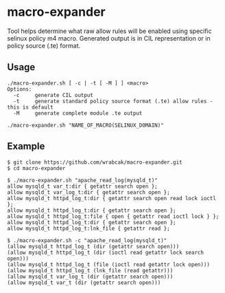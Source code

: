 # macro-expander

Tool helps determine what raw allow rules will be enabled using specific selinux policy m4 macro.
Generated output is in CIL representation or in policy source (.te) format.

## Usage

    ./macro-expander.sh [ -c | -t [ -M ] ] <macro>
    Options:
      -c     generate CIL output
      -t     generate standard policy source format (.te) allow rules - this is default
      -M     generate complete module .te output

    ./macro-expander.sh "NAME_OF_MACRO(SELINUX_DOMAIN)"

## Example

    $ git clone https://github.com/wrabcak/macro-expander.git
    $ cd macro-expander

    $ ./macro-expander.sh "apache_read_log(mysqld_t)"
    allow mysqld_t var_t:dir { getattr search open };
    allow mysqld_t var_log_t:dir { getattr search open };
    allow mysqld_t httpd_log_t:dir { getattr search open read lock ioctl };
    allow mysqld_t httpd_log_t:dir { getattr search open };
    allow mysqld_t httpd_log_t:file { open { getattr read ioctl lock } };
    allow mysqld_t httpd_log_t:dir { getattr search open };
    allow mysqld_t httpd_log_t:lnk_file { getattr read };

    $ ./macro-expander.sh -c "apache_read_log(mysqld_t)"
    (allow mysqld_t httpd_log_t (dir (getattr search open)))
    (allow mysqld_t httpd_log_t (dir (ioctl read getattr lock search open)))
    (allow mysqld_t httpd_log_t (file (ioctl read getattr lock open)))
    (allow mysqld_t httpd_log_t (lnk_file (read getattr)))
    (allow mysqld_t var_log_t (dir (getattr search open)))
    (allow mysqld_t var_t (dir (getattr search open)))
